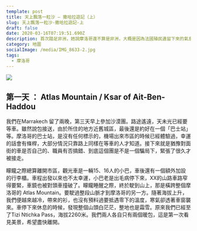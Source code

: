 ```yaml
---
template: post
title: 天上飄落一粒沙 — 撒哈拉遊記（上）
slug: 天上飄落一粒沙-撒哈拉遊記-上
draft: false
date: 2020-03-16T07:19:51.690Z
description: 首次踏足非洲，她說摩洛哥還不算是非洲，大概是因為法國殖民遺留下來的氣息、從西班牙過來也只是個多小時的船程，還有我們乘了非洲第一條高鐵。
category: 地圖
socialImage: /media/IMG_8633-2.jpg
tags:
  - 摩洛哥
---
```

![](/media/IMG_8633-2.jpg)

## 第一天 ： Atlas Mountain / Ksar of Ait-Ben-Haddou

我們在Marrakech 留了兩晚，第三天早上參加沙漠團。路途遙遠，天未光已經要等車。雖然說包接送，由於所住的地方近舊城區，最後還是約好在一個「巴士站」等。摩洛哥的巴士站，是沒有任何標示的，機場出來市區的時候已經體驗過，幸運的話會有條桿，大部分情況只靠路上同樣在等車的人才知道。接下來就是猶豫對面街的車是否自己的、職員有否搞錯、到底這個團是不是一個騙局下，緊張了很久才被接走。

矇矓之際總算離開市區，觀光車是一輛15、16人的小巴，車後還有一個額外加設的行李櫃。車程出發以來也不太幸運，小巴老是出毛病停下來，XX的山路車路窄得要緊，車鏡也被對頭車撞破了。矇矓睡醒之際，終於駛到山上，那是橫跨整個摩洛哥的 Atlas Mountain。要駛過整段山脈才到摩洛哥的另一方。隨著海拔上升，我們便越來越冷，帶來的衫，也沒有預料過要抵遇零下的溫度，寒氣卻透著車窗襲來。車停下來休息的時候，發現整個山頭白茫茫，整地也是霜雪。原來我們已經至了Tizi Ntichka Pass，海拔2260米。我們兩人各自只有兩個暖包，這是第一次看見美景，希望盡快離開。
